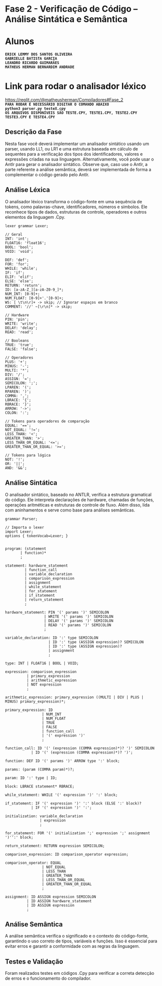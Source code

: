 # Fase 2 - Verificação de Código – Análise Sintática e Semântica

# Alunos
**`ERICK LEMMY DOS SANTOS OLIVEIRA`**<br>
**`GABRIELLE BATISTA GARCIA`**<br>
**`LEANDRO RICARDO GUIMARÃES`**<br>
**`MATHEUS HERMAN BERNARDIM ANDRADE`**<br>

# Link para rodar o analisador léxico
https://replit.com/@matheusherman/Compiladores#Fase_2 <br>
**`PARA RODAR É NECESSÁRIO DIGITAR O COMANDO ABAIXO`**<br>
**`python3 parser.py testeX.cpy`**<br>
**`OS ARQUIVOS DISPONÍVEIS SÃO TESTE.CPY, TESTE1.CPY, TESTE2.CPY TESTE3.CPY E TESTE4.CPY`**<br>

## Descrição da Fase

Nesta fase você deverá implementar um analisador sintático usando um parser, usando LL1, ou LR1
e uma estrutura baseada em cálculo de sequentes para a verificação dos tipos dos identificadores,
valores e expressões criadas na sua linguagem. Alternativamente, você pode usar o Antlr para gerar
o analisador sintático. Observe que, caso use o Antlr, a parte referente a análise semântica, deverá
ser implementada de forma a complementar o código gerado pelo Antlr.


## Análise Léxica
O analisador léxico transforma o código-fonte em uma sequência de tokens, como palavras-chave, identificadores, números e símbolos. Ele reconhece tipos de dados, estruturas de controle, operadores e outros elementos da linguagem .Cpy.
```
lexer grammar Lexer;

// Geral
INT: 'int';
FLOAT16: 'float16';
BOOL: 'bool';
VOID: 'void';

DEF: 'def';
FOR: 'for';
WHILE: 'while';
IF: 'if';
ELIF: 'elif';
ELSE: 'else';
RETURN: 'return';
ID: [a-zA-Z_][a-zA-Z0-9_]*;
NUM_INT: [0-9]+;
NUM_FLOAT: [0-9]+'.'[0-9]+;
WS: [ \t\n\r]+ -> skip; // Ignorar espaços em branco
COMMENT: '//' ~[\r\n]* -> skip;

// Hardware 
PIN: 'pin';
WRITE: 'write';
DELAY: 'delay';
READ: 'read';

// Booleans
TRUE: 'true';
FALSE: 'false';

// Operadores
PLUS: '+';
MINUS: '-';
MULTI: '*';
DIV: '/';
ASSIGN: '=';
SEMICOLON: ';';
LPAREN: '(';
RPAREN: ')';
COMMA: ',';
LBRACE: '{';
RBRACE: '}';
ARROW: '->';
COLON: ':';

// Tokens para operadores de comparação
EQUAL: '==';
NOT_EQUAL: '!=';
LESS_THAN: '<';
GREATER_THAN: '>';
LESS_THAN_OR_EQUAL: '<=';
GREATER_THAN_OR_EQUAL: '>=';

// Tokens para lógica
NOT: '!';
OR: '||';
AND: '&&';
```

## Análise Sintática
O analisador sintático, baseado no ANTLR, verifica a estrutura gramatical do código. Ele interpreta declarações de hardware, chamadas de funções, operações aritméticas e estruturas de controle de fluxo. Além disso, lida com aninhamentos e serve como base para análises semânticas.

```
grammar Parser;

// Importa o lexer
import Lexer;
options { tokenVocab=Lexer; }


program: (statement
       | function)*
       ;

statement: hardware_statement
         | function_call
         | variable_declaration
         | comparison_expression
         | assignment
         | while_statement
         | for_statement
         | if_statement
         | return_statement
         ;

hardware_statement: PIN '(' params ')' SEMICOLON
                  | WRITE '(' params ')' SEMICOLON
                  | DELAY '(' params ')' SEMICOLON
                  | READ '(' params ')' SEMICOLON
                  ;
 
variable_declaration: ID ':' type SEMICOLON
                    | ID ':' type (ASSIGN expression)? SEMICOLON
					| ID ':' type (ASSIGN expression)? 
				 	| assignment
					;

type: INT | FLOAT16 | BOOL | VOID;

expression: comparison_expression
          | primary_expression
          | arithmetic_expression
          | NOT expression
          ;

arithmetic_expression: primary_expression ((MULTI | DIV | PLUS | MINUS) primary_expression)*;

primary_expression: ID
                 | NUM_INT
                 | NUM_FLOAT
                 | TRUE
                 | FALSE
                 | function_call
                 | '(' expression ')'
                 ;
                 
function_call: ID '(' (expression (COMMA expression)*)? ')' SEMICOLON
            | ID '(' (expression (COMMA expression)*)? ')';

function: DEF ID '(' params ')' ARROW type ':' block;

params: (param (COMMA param)*)?;

param: ID ':' type | ID;

block: LBRACE statement* RBRACE;

while_statement: WHILE '(' expression ')' ':' block;

if_statement: IF '(' expression ')' ':' block (ELSE ':' block)? 
            | IF '(' expression ')' ':';

initialization: variable_declaration 
                | expression
                ;

for_statement: FOR '(' initialization ';' expression ';' assignment ')'':' block;

return_statement: RETURN expression SEMICOLON;

comparison_expression: ID comparison_operator expression;

comparison_operator: EQUAL
                 | NOT_EQUAL
                 | LESS_THAN
                 | GREATER_THAN
                 | LESS_THAN_OR_EQUAL
                 | GREATER_THAN_OR_EQUAL
                 ;

assignment: ID ASSIGN expression SEMICOLON 
          | ID ASSIGN hardware_statement
		  | ID ASSIGN expression
 		  ;
```

## Análise Semântica
A análise semântica verifica o significado e o contexto do código-fonte, garantindo o uso correto de tipos, variáveis e funções. Isso é essencial para evitar erros e garantir a conformidade com as regras da linguagem.

## Testes e Validação
Foram realizados testes em códigos .Cpy para verificar a correta detecção de erros e o funcionamento do compilador.


